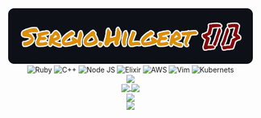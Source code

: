 <div align="center">
  <img alt="Sergio Hilgert" src="assets/sergio.hilgert.png" />
</div>
<div align="center">
  <img src="https://readme-components.vercel.app/api?component=logo&logo=ruby&text=false&fill=0d1118&svgfill=cc0000" alt="Ruby">
  <img src="https://readme-components.vercel.app/api?component=logo&logo=cplusplus&text=false&fill=0d1118&svgfill=5E97D0" alt="C++">
  <img src="https://readme-components.vercel.app/api?component=logo&logo=node.js&text=false&fill=0d1118&svgfill=659b60" alt="Node JS">
  <img src="https://readme-components.vercel.app/api?component=logo&logo=elixir&text=false&fill=0d1118&svgfill=811eb6" alt="Elixir">
  <img src="https://readme-components.vercel.app/api?component=logo&logo=amazonaws&text=false&fill=0d1118&svgfill=FF9900" alt="AWS">
  <img src="https://readme-components.vercel.app/api?component=logo&logo=vim&text=false&fill=0d1118&svgfill=029031&" alt="Vim">
  <img src="https://readme-components.vercel.app/api?component=logo&logo=kubernetes&text=false&fill=0d1118&svgfill=326ce5&animation=spin" alt="Kubernets">
</div>
<div align="center">
  <a href="https://github.com/sergio-hilgert">
    <img align="center" height="160em"
      src="https://github-readme-stats.vercel.app/api/top-langs?username=sergio-hilgert&show_icons=true&include_all_commits=true&count_private=true&theme=apprentice&hide_border=true&bg_color=0D1118&layout=compact" />
  </a>
</div>
<div align="center">
  <a href="https://github.com/sergio-hilgert">
    <img align="center" height="160em"
      src="https://github-readme-stats.vercel.app/api?username=sergio-hilgert&show_icons=true&include_all_commits=true&count_private=true&icon_color=dc8f04&hide_border=true&bg_color=0D1117&text_color=fff&title_color=fff" />
  </a>
  <a href="https://github.com/sergio-hilgert">
    <img align="center" height="160em"
      src="https://github-readme-streak-stats.herokuapp.com/?user=sergio-hilgert&theme=black-ice&hide_border=true&stroke=0000&background=0D1118&ring=dc8f04&fire=dc8f04&currStreakLabel=dc8f04" />
  </a>
</div>
<div align="center">
  <a href="https://github.com/sergio-hilgert">
    <img align="center" height="300em"
      src="https://activity-graph.herokuapp.com/graph?username=sergio-hilgert&hide_border=true&bg_color=0D1118&line=fff&point=dc8f04&theme=github" />
  </a>
</div>
<div align="center">
  <a href="https://github.com/sergio-hilgert">
    <img
      style="color:white"
      src="https://github-profile-trophy.vercel.app/?username=sergio-hilgert&no-frame=true&margin-w=20&no-bg=true&theme=gitdimmed"/>
  </a>
</div>
